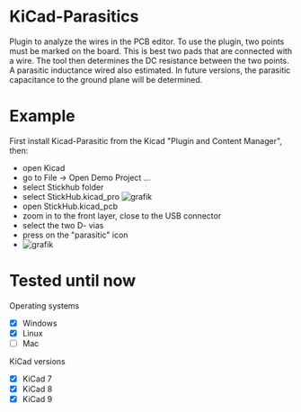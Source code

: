 # KiCad-Parasitics

Plugin to analyze the wires in the PCB editor. To use the plugin, two points must be marked on the board. This is best two pads that are connected with a wire. The tool then determines the DC resistance between the two points. A parasitic inductance wired also estimated. In future versions, the parasitic capacitance to the ground plane will be determined.

# Example

First install Kicad-Parasitic from the Kicad "Plugin and Content Manager", then:
- open Kicad
- go to File -> Open Demo Project ...
- select Stickhub folder
- select StickHub.kicad_pro
![grafik](https://user-images.githubusercontent.com/3403218/274055069-4780a4f3-2c2f-4d14-8325-577f7d687760.png)
- open StickHub.kicad_pcb
- zoom in to the front layer, close to the USB connector
- select the two D- vias
- press on the "parasitic" icon
- ![grafik](https://user-images.githubusercontent.com/3403218/274056663-e2c870e7-c23e-4c59-855d-cbc0a39c98f6.png)



# Tested until now

Operating systems
- [x] Windows
- [x] Linux
- [ ] Mac

KiCad versions
- [x] KiCad 7
- [x] KiCad 8
- [x] KiCad 9
